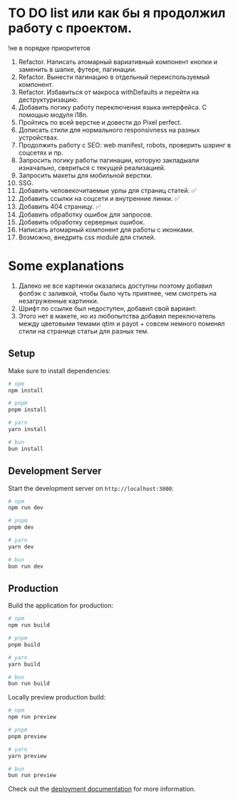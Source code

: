 # TO DO list или как бы я продолжил работу с проектом.

!не в порядке приоритетов

1. Refactor. Написать атомарный вариативный компонент кнопки и заменить в шапке, футере, пагинации.
2. Refactor. Вынести пагинацию в отдельный переиспользуемый компонент.
3. Refactor. Избавиться от макроса withDefaults и перейти на деструктуризацию.
4. Добавить логику работу переключения языка интерфейса. С помощью модуля i18n.
5. Пройтись по всей верстке и довести до Pixel perfect.
6. Дописать стили для нормального responsivness на разных устройствах.
7. Продолжить работу с SEO: web manifest, robots, проверить шэринг в соцсетях и пр.
8. Запросить логику работы пагинации, которую закладыали изначально, свериться с текущей реализацией.
9. Запросить макеты для мобильной верстки.
10. SSG.
11. Добавить человекочитаемые урлы для страниц статей. ✅
12. Добавить ссылки на соцсети и внутренние линки. ✅
13. Добавить 404 страницу. ✅
14. Добавить обработку ошибок для запросов.
15. Добавить обработку серверных ошибок.
16. Написать атомарный компонент для работы с иконками.
17. Возможно, внедрить css module для стилей.

# Some explanations

1. Далеко не все картинки оказались доступны поэтому добавил фолбэк с заливкой, чтобы было чуть приятнее, чем смотреть на незагруженные картинки.
2. Шрифт по ссылке был недоступен, добавил свой вариант.
3. Этого нет в макете, но из любопытства добавил переключатель между цветовыми темами qtim и payot + совсем немного поменял стили на странице статьи для разных тем.

## Setup

Make sure to install dependencies:

```bash
# npm
npm install

# pnpm
pnpm install

# yarn
yarn install

# bun
bun install
```

## Development Server

Start the development server on `http://localhost:3000`:

```bash
# npm
npm run dev

# pnpm
pnpm dev

# yarn
yarn dev

# bun
bun run dev
```

## Production

Build the application for production:

```bash
# npm
npm run build

# pnpm
pnpm build

# yarn
yarn build

# bun
bun run build
```

Locally preview production build:

```bash
# npm
npm run preview

# pnpm
pnpm preview

# yarn
yarn preview

# bun
bun run preview
```

Check out the [deployment documentation](https://nuxt.com/docs/getting-started/deployment) for more information.
